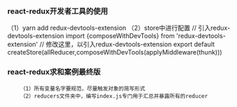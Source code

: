 ### react-redux开发者工具的使用
（1）yarn add redux-devtools-extension
（2）store中进行配置
        // 引入redux-devtools-extension
        import {composeWithDevTools} from 'redux-devtools-extension'
        // 修改这里，以引入redux-devtools-extension
        export default createStore(allReducer,composeWithDevTools(applyMiddleware(thunk)))


### react-redux求和案例最终版
        （1）所有变量名字要规范，尽量触发对象的简写形式
        （2）reducers文件夹中，编写index.js专门用于汇总并暴露所有的reducer
        
